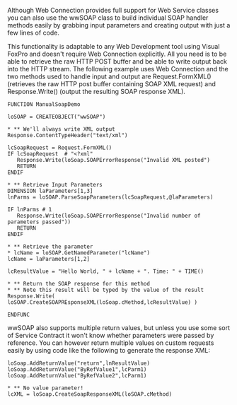 ﻿Although Web Connection provides full support for Web Service classes you can also use the wwSOAP class to build individual SOAP handler methods easily by grabbing input parameters and creating output with just a few lines of code. 

This functionality is adaptable to any Web Development tool using Visual FoxPro and doesn't require Web Connection explicitly. All you need is to be able to retrieve the raw HTTP POST buffer and be able to write output back into the HTTP stream. The following example uses Web Connection and the two methods used to handle input and output are Request.FormXML() (retrieves the raw HTTP post buffer containing SOAP XML request) and Response.Write() (output the resulting SOAP response XML).

```foxpro
FUNCTION ManualSoapDemo

loSOAP = CREATEOBJECT("wwSOAP")

* ** We'll always write XML output
Response.ContentTypeHeader("text/xml")

lcSoapRequest = Request.FormXML()
IF lcSoapRequest  # "<?xml" 
   Response.Write(loSoap.SOAPErrorResponse("Invalid XML posted")
   RETURN
ENDIF 

* ** Retrieve Input Parameters
DIMENSION laParameters[1,3]
lnParms = loSOAP.ParseSoapParameters(lcSoapRequest,@laParameters)

IF lnParms # 1
   Response.Write(loSoap.SOAPErrorResponse("Invalid number of parameters passed"))
   RETURN
ENDIF   

* ** Retrieve the parameter
* lcName = loSOAP.GetNamedParameter("lcName")
lcName = laParameters[1,2]

lcResultValue = "Hello World, " + lcName + ". Time: " + TIME()

* ** Return the SOAP response for this method
* ** Note this result will be typed by the value of the result
Response.Write( loSOAP.CreateSOAPREsponseXML(loSoap.cMethod,lcResultValue) )
 
ENDFUNC
```

wwSOAP also supports multiple return values, but unless you use some sort of Service Contract it won't know whether parameters were passed by reference. You can however return multiple values on custom requests easily by using code like the following to generate the response XML:

```foxpro
loSoap.AddReturnValue("return",lnResultValue)
loSoap.AddReturnValue("ByRefValue1",lcParm1)
loSoap.AddReturnValue("ByRefValue2",lcParm1)

* ** No value parameter!
lcXML = loSoap.CreateSoapResponseXML(loSOAP.cMethod)
```